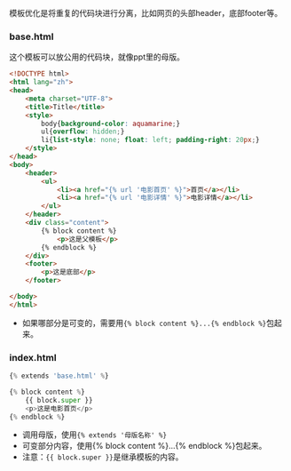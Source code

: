 模板优化是将重复的代码块进行分离，比如网页的头部header，底部footer等。
### base.html
这个模板可以放公用的代码块，就像ppt里的母版。

```html
<!DOCTYPE html>
<html lang="zh">
<head>
    <meta charset="UTF-8">
    <title>Title</title>
    <style>
        body{background-color: aquamarine;}
        ul{overflow: hidden;}
        li{list-style: none; float: left; padding-right: 20px;}
    </style>
</head>
<body>
    <header>
        <ul>
            <li><a href="{% url '电影首页' %}">首页</a></li>
            <li><a href="{% url '电影详情' %}">电影详情</a></li>
        </ul>
    </header>
    <div class="content">
        {% block content %}
            <p>这是父模板</p>
        {% endblock %}
    </div>
    <footer>
        <p>这是底部</p>
    </footer>

</body>
</html>
```
* 如果哪部分是可变的，需要用`{% block content %}...{% endblock %}`包起来。

### index.html

```python
{% extends 'base.html' %}

{% block content %}
    {{ block.super }}
    <p>这是电影首页</p>
{% endblock %}

```
* 调用母版，使用`{% extends '母版名称' %}`
* 可变部分内容，使用{% block content %}...{% endblock %}包起来。
* 注意：`{{ block.super }}`是继承模板的内容。


